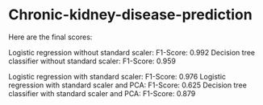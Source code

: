 # Chronic-kidney-disease-prediction


Here are the final scores:

Logistic regression without standard scaler: F1-Score: 0.992
Decision tree classifier without standard scaler: F1-Score: 0.959

Logistic regression with standard scaler: F1-Score: 0.976
Logistic regression with standard scaler and PCA: F1-Score: 0.625
Decision tree classifier with standard scaler and PCA: F1-Score: 0.879
